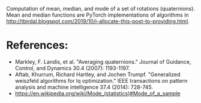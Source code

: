 Computation of mean, median, and mode of a set of rotations (quaternions). Mean and median functions are PyTorch implementations of algorithms in http://tbirdal.blogspot.com/2019/10/i-allocate-this-post-to-providing.html.

# References:
* Markley, F. Landis, et al. "Averaging quaternions." Journal of Guidance, Control, and Dynamics 30.4 (2007): 1193-1197.
* Aftab, Khurrum, Richard Hartley, and Jochen Trumpf. "Generalized weiszfeld algorithms for lq optimization." IEEE transactions on pattern analysis and machine intelligence 37.4 (2014): 728-745.
* https://en.wikipedia.org/wiki/Mode_(statistics)#Mode_of_a_sample
